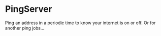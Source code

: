 # PingServer
Ping an address in a periodic time to know your internet is on or off. Or for another ping jobs...
